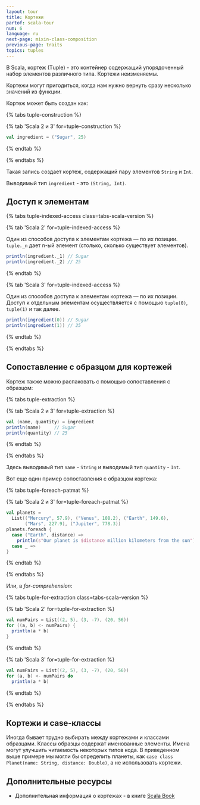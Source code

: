 ```yaml
---
layout: tour
title: Кортежи
partof: scala-tour
num: 6
language: ru
next-page: mixin-class-composition
previous-page: traits
topics: tuples
---
```


В Scala, кортеж (Тuple) - это контейнер содержащий упорядоченный набор элементов различного типа.
Кортежи неизменяемы.

Кортежи могут пригодиться, когда нам нужно вернуть сразу несколько значений из функции.

Кортеж может быть создан как:

{% tabs tuple-construction %}

{% tab 'Scala 2 и 3' for=tuple-construction %}

```scala mdoc
val ingredient = ("Sugar", 25)
```

{% endtab %}

{% endtabs %}

Такая запись создает кортеж, содержащий пару элементов `String` и `Int`.

Выводимый тип `ingredient` - это `(String, Int)`.

## Доступ к элементам

{% tabs tuple-indexed-access class=tabs-scala-version %}

{% tab 'Scala 2' for=tuple-indexed-access %}

Один из способов доступа к элементам кортежа — по их позиции.
`tuple._n` дает n-ый элемент (столько, сколько существует элементов).

```scala mdoc
println(ingredient._1) // Sugar
println(ingredient._2) // 25
```

{% endtab %}

{% tab 'Scala 3' for=tuple-indexed-access %}

Один из способов доступа к элементам кортежа — по их позиции.
Доступ к отдельным элементам осуществляется с помощью `tuple(0)`, `tuple(1)` и так далее.

```scala
println(ingredient(0)) // Sugar
println(ingredient(1)) // 25
```

{% endtab %}

{% endtabs %}

## Сопоставление с образцом для кортежей

Кортеж также можно распаковать с помощью сопоставления с образцом:

{% tabs tuple-extraction %}

{% tab 'Scala 2 и 3' for=tuple-extraction %}

```scala mdoc
val (name, quantity) = ingredient
println(name)     // Sugar
println(quantity) // 25
```

{% endtab %}

{% endtabs %}

Здесь выводимый тип `name` - `String` и выводимый тип `quantity` - `Int`.

Вот еще один пример сопоставления с образцом кортежа:

{% tabs tuple-foreach-patmat %}

{% tab 'Scala 2 и 3' for=tuple-foreach-patmat %}

```scala mdoc
val planets =
  List(("Mercury", 57.9), ("Venus", 108.2), ("Earth", 149.6),
       ("Mars", 227.9), ("Jupiter", 778.3))
planets.foreach {
  case ("Earth", distance) =>
    println(s"Our planet is $distance million kilometers from the sun")
  case _ =>
}
```

{% endtab %}

{% endtabs %}

Или, в _for-comprehension_:

{% tabs tuple-for-extraction class=tabs-scala-version %}

{% tab 'Scala 2' for=tuple-for-extraction %}

```scala mdoc
val numPairs = List((2, 5), (3, -7), (20, 56))
for ((a, b) <- numPairs) {
  println(a * b)
}
```

{% endtab %}

{% tab 'Scala 3' for=tuple-for-extraction %}

```scala
val numPairs = List((2, 5), (3, -7), (20, 56))
for (a, b) <- numPairs do
  println(a * b)
```

{% endtab %}

{% endtabs %}

## Кортежи и case-классы

Иногда бывает трудно выбирать между кортежами и классами образцами.
Классы образцы содержат именованные элементы. Имена могут улучшить читаемость некоторых типов кода.
В приведенном выше примере мы могли бы определить планеты, как `case class Planet(name: String, distance: Double)`,
а не использовать кортежи.

## Дополнительные ресурсы

- Дополнительная информация о кортежах - в книге [Scala Book](/ru/scala3/book/taste-collections.html#кортежи)
